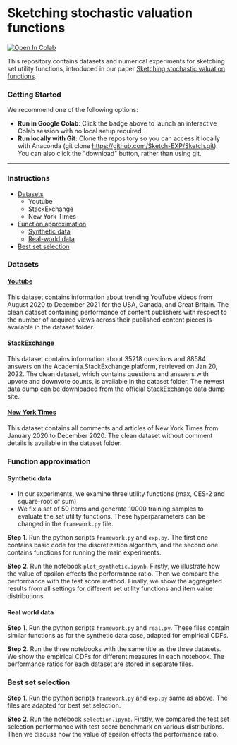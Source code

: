 # Sketching stochastic valuation functions

[![Open In Colab](https://colab.research.google.com/assets/colab-badge.svg)](https://colab.research.google.com/github/Sketch-EXP/Sketch/blob/main)

This repository contains datasets and numerical experiments for sketching set utility functions, introduced in our paper [Sketching stochastic valuation functions](https://arxiv.org/abs/2202.00190).

### Getting Started
We recommend one of the following options:
- **Run in Google Colab**: Click the badge above to launch an interactive Colab session with no local setup required.  
- **Run locally with Git**: Clone the repository so you can access it locally with Anaconda (git clone https://github.com/Sketch-EXP/Sketch.git). You can also click the "download" button, rather than using git. 

---

### Instructions
* [Datasets](#datasets)
  * Youtube
  * StackExchange
  * New York Times
* [Function approximation](#experiments)
  * [Synthetic data](#sd)
  * [Real-world data](#rk)
* [Best set selection](#best)

### Datasets

#### [Youtube](https://www.kaggle.com/dmitrynikolaev/youtube-dislikes-dataset)
This dataset contains information about trending YouTube videos from August 2020 to December 2021 for the USA, Canada, and Great Britain.
The clean dataset containing performance of content publishers with respect to the number of acquired views across their published content pieces is available in the dataset folder.

#### [StackExchange](https://archive.org/details/stackexchange)
This dataset contains information about 35218 questions and 88584 answers on the Academia.StackExchange platform, retrieved on Jan 20, 2022. The clean dataset, which contains questions and answers with upvote and downvote counts, is available in the dataset folder. The newest data dump can be downloaded from the official StackExchange data dump site.

#### [New York Times](https://www.kaggle.com/benjaminawd/new-york-times-articles-comments-2020)
This dataset contains all comments and articles of New York Times from January 2020 to December 2020. The clean dataset without comment details is available in the dataset folder.

### Function approximation <a name="experiments"></a>
#### Synthetic data <a name="sd"></a>

* In our experiments, we examine three utility functions (max, CES-2 and square-root of sum)
* We fix a set of 50 items and generate 10000 training samples to evaluate the set utility functions. These hyperparameters can be changed in the `framework.py` file.

**Step 1**<a name="func"></a>. Run the python scripts `framework.py` and `exp.py`. The first one contains basic code for the discretization algorithm, and the second one contains functions for running the main experiments.

**Step 2**<a name="plt"></a>. Run the notebook `plot_synthetic.ipynb`. Firstly, we illustrate how the value of epsilon effects the performance ratio. Then we compare the performance with the test score method. Finally, we show the aggregated results from all settings for different set utility functions and item value distributions.

#### Real world data <a name="rk"></a>
**Step 1**<a name="func2"></a>. Run the python scripts `framework.py` and `real.py`. These files contain similar functions as for the synthetic data case, adapted for empirical CDFs.

**Step 2**<a name="exp"></a>. Run the three notebooks with the same title as the three datasets. We show the empirical CDFs for different measures in each notebook. The performance ratios for each dataset are stored in separate files.

### Best set selection <a name="best"></a>
**Step 1**<a name="func"></a>. Run the python scripts `framework.py` and `exp.py` same as above. The files are adapted for best set selection.

**Step 2**<a name="plt"></a>. Run the notebook `selection.ipynb`. Firstly, we compared the test set selection performance with test score benchmark on various distributions. Then we discuss how the value of epsilon effects the performance ratio.
